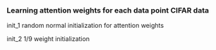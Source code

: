 ### Learning attention weights for each data point CIFAR data

init_1 random normal initialization for attention weights


init_2 1/9 weight initialization
